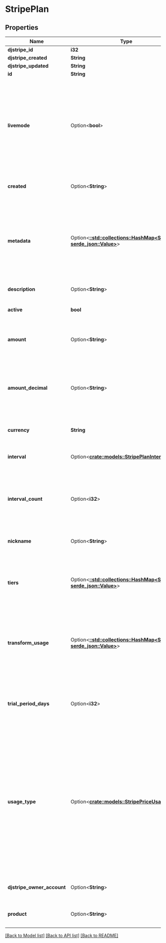 # StripePlan

## Properties

Name | Type | Description | Notes
------------ | ------------- | ------------- | -------------
**djstripe_id** | **i32** |  | [readonly]
**djstripe_created** | **String** |  | [readonly]
**djstripe_updated** | **String** |  | [readonly]
**id** | **String** |  | 
**livemode** | Option<**bool**> | Null here indicates that the livemode status is unknown or was previously unrecorded. Otherwise, this field indicates whether this record comes from Stripe test mode or live mode operation. | [optional]
**created** | Option<**String**> | The datetime this object was created in stripe. | [optional]
**metadata** | Option<[**::std::collections::HashMap<String, serde_json::Value>**](serde_json::Value.md)> | A set of key/value pairs that you can attach to an object. It can be useful for storing additional information about an object in a structured format. | [optional]
**description** | Option<**String**> | A description of this object. | [optional]
**active** | **bool** | Whether the plan can be used for new purchases. | 
**amount** | Option<**String**> | Amount (as decimal) to be charged on the interval specified. | [optional]
**amount_decimal** | Option<**String**> | The unit amount in cents to be charged, represented as a decimal string with at most 12 decimal places. | [optional]
**currency** | **String** | Three-letter ISO currency code | 
**interval** | Option<[**crate::models::StripePlanInterval**](StripePlanInterval.md)> | The frequency with which a subscription should be billed. | 
**interval_count** | Option<**i32**> | The number of intervals (specified in the interval property) between each subscription billing. | [optional]
**nickname** | Option<**String**> | A brief description of the plan, hidden from customers. | [optional]
**tiers** | Option<[**::std::collections::HashMap<String, serde_json::Value>**](serde_json::Value.md)> | Each element represents a pricing tier. This parameter requires `billing_scheme` to be set to `tiered`. | [optional]
**transform_usage** | Option<[**::std::collections::HashMap<String, serde_json::Value>**](serde_json::Value.md)> | Apply a transformation to the reported usage or set quantity before computing the billed price. Cannot be combined with `tiers`. | [optional]
**trial_period_days** | Option<**i32**> | Number of trial period days granted when subscribing a customer to this plan. Null if the plan has no trial period. | [optional]
**usage_type** | Option<[**crate::models::StripePriceUsageType**](StripePriceUsageType.md)> | Configures how the quantity per period should be determined, can be either `metered` or `licensed`. `licensed` will automatically bill the `quantity` set for a plan when adding it to a subscription, `metered` will aggregate the total usage based on usage records. Defaults to `licensed`. | [optional]
**djstripe_owner_account** | Option<**String**> | The Stripe Account this object belongs to. | [optional]
**product** | Option<**String**> | The product whose pricing this plan determines. | [optional]

[[Back to Model list]](../README.md#documentation-for-models) [[Back to API list]](../README.md#documentation-for-api-endpoints) [[Back to README]](../README.md)


